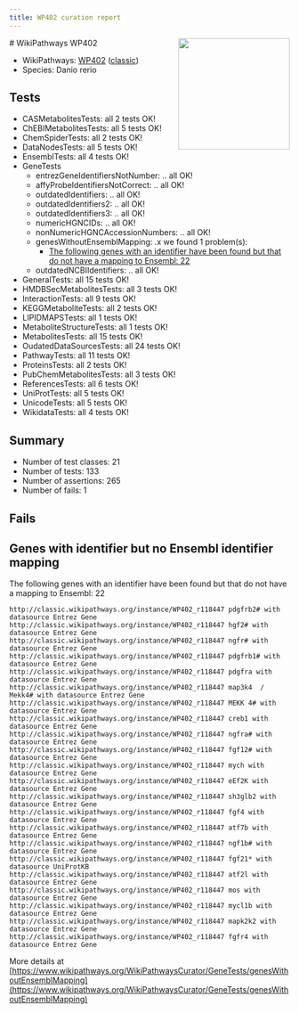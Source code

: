 ```yaml
---
title: WP402 curation report
---
```


<img style="float: right; width: 200px" src="https://upload.wikimedia.org/wikipedia/commons/thumb/8/83/Wplogo_with_text_500.png/640px-Wplogo_with_text_500.png" />
# WikiPathways WP402

* WikiPathways: [WP402](https://wikipathways.org/pathways/WP402) ([classic](https://classic.wikipathways.org/instance/WP402))
* Species: Danio rerio
## Tests
* CASMetabolitesTests: all 2 tests OK!
* ChEBIMetabolitesTests: all 5 tests OK!
* ChemSpiderTests: all 2 tests OK!
* DataNodesTests: all 5 tests OK!
* EnsemblTests: all 4 tests OK!
* GeneTests
    * entrezGeneIdentifiersNotNumber: .. all OK!
    * affyProbeIdentifiersNotCorrect: .. all OK!
    * outdatedIdentifiers: .. all OK!
    * outdatedIdentifiers2: .. all OK!
    * outdatedIdentifiers3: .. all OK!
    * numericHGNCIDs: .. all OK!
    * nonNumericHGNCAccessionNumbers: .. all OK!
    * genesWithoutEnsemblMapping: .x we found 1 problem(s):
        * [The following genes with an identifier have been found but that do not have a mapping to Ensembl: 22](#c4e5432e)
    * outdatedNCBIIdentifiers: .. all OK!
* GeneralTests: all 15 tests OK!
* HMDBSecMetabolitesTests: all 3 tests OK!
* InteractionTests: all 9 tests OK!
* KEGGMetaboliteTests: all 2 tests OK!
* LIPIDMAPSTests: all 1 tests OK!
* MetaboliteStructureTests: all 1 tests OK!
* MetabolitesTests: all 15 tests OK!
* OudatedDataSourcesTests: all 24 tests OK!
* PathwayTests: all 11 tests OK!
* ProteinsTests: all 2 tests OK!
* PubChemMetabolitesTests: all 3 tests OK!
* ReferencesTests: all 6 tests OK!
* UniProtTests: all 5 tests OK!
* UnicodeTests: all 5 tests OK!
* WikidataTests: all 4 tests OK!


## Summary

* Number of test classes: 21
* Number of tests: 133
* Number of assertions: 265
* Number of fails: 1

## Fails

<a name="c4e5432e" />

## Genes with identifier but no Ensembl identifier mapping

The following genes with an identifier have been found but that do not have a mapping to Ensembl: 22
```
http://classic.wikipathways.org/instance/WP402_r118447 pdgfrb2# with datasource Entrez Gene
http://classic.wikipathways.org/instance/WP402_r118447 hgf2# with datasource Entrez Gene
http://classic.wikipathways.org/instance/WP402_r118447 ngfr# with datasource Entrez Gene
http://classic.wikipathways.org/instance/WP402_r118447 pdgfrb1# with datasource Entrez Gene
http://classic.wikipathways.org/instance/WP402_r118447 pdgfra with datasource Entrez Gene
http://classic.wikipathways.org/instance/WP402_r118447 map3k4  / Mekk4# with datasource Entrez Gene
http://classic.wikipathways.org/instance/WP402_r118447 MEKK 4# with datasource Entrez Gene
http://classic.wikipathways.org/instance/WP402_r118447 creb1 with datasource Entrez Gene
http://classic.wikipathways.org/instance/WP402_r118447 ngfra# with datasource Entrez Gene
http://classic.wikipathways.org/instance/WP402_r118447 fgf12# with datasource Entrez Gene
http://classic.wikipathways.org/instance/WP402_r118447 mych with datasource Entrez Gene
http://classic.wikipathways.org/instance/WP402_r118447 eEf2K with datasource Entrez Gene
http://classic.wikipathways.org/instance/WP402_r118447 sh3glb2 with datasource Entrez Gene
http://classic.wikipathways.org/instance/WP402_r118447 fgf4 with datasource Entrez Gene
http://classic.wikipathways.org/instance/WP402_r118447 atf7b with datasource Entrez Gene
http://classic.wikipathways.org/instance/WP402_r118447 ngf1b# with datasource Entrez Gene
http://classic.wikipathways.org/instance/WP402_r118447 fgf21* with datasource UniProtKB
http://classic.wikipathways.org/instance/WP402_r118447 atf2l with datasource Entrez Gene
http://classic.wikipathways.org/instance/WP402_r118447 mos with datasource Entrez Gene
http://classic.wikipathways.org/instance/WP402_r118447 mycl1b with datasource Entrez Gene
http://classic.wikipathways.org/instance/WP402_r118447 mapk2k2 with datasource Entrez Gene
http://classic.wikipathways.org/instance/WP402_r118447 fgfr4 with datasource Entrez Gene
```

More details at [https://www.wikipathways.org/WikiPathwaysCurator/GeneTests/genesWithoutEnsemblMapping](https://www.wikipathways.org/WikiPathwaysCurator/GeneTests/genesWithoutEnsemblMapping)

